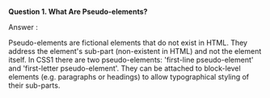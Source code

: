 **Question 1. What Are Pseudo-elements?**

Answer :

Pseudo-elements are fictional elements that do not exist in HTML. They address the element's sub-part (non-existent in HTML) and not the element itself. In CSS1  there are two pseudo-elements: 'first-line pseudo-element' and 'first-letter pseudo-element'. They can be attached to block-level elements (e.g. paragraphs or headings) to allow typographical styling of their sub-parts.
